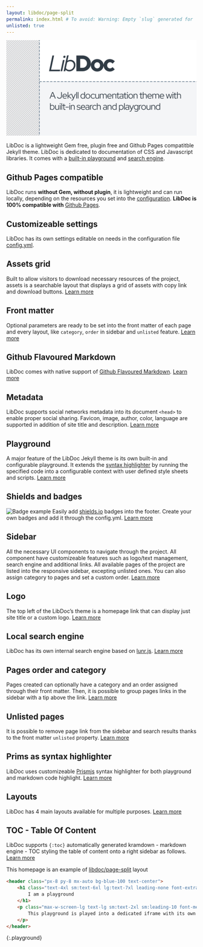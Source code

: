 ```yaml
---
layout: libdoc/page-split
permalink: index.html # To avoid: Warning: Empty `slug` generated for '/'.
unlisted: true
---
```

![LibDoc splash screen](libdoc/img/libdoc.png)

LibDoc is a lightweight Gem free, plugin free and Github Pages compatitble Jekyll theme. LibDoc is dedicated to documentation of CSS and Javascript libraries. It comes with a [built-in playground](libdoc-playground.html) and [search engine](libdoc-sidebar.html#search).

## Github Pages compatible

LibDoc runs **without Gem, without plugin**, it is lightweight and can run locally, depending on the resources you set into the [configuration](libdoc-config.html). **LibDoc is 100% compatible with** [Github Pages](https://pages.github.com/).

## Customizeable settings

LibDoc has its own settings editable on needs in the configuration file [config.yml](libdoc-config.html).

## Assets grid

Built to allow visitors to download necessary resources of the project, assets is a searchable layout that displays a grid of assets with copy link and download buttons. [Learn more](libdoc-assets.html)

## Front matter

Optional parameters are ready to be set into the front matter of each page and every layout, like `category`, `order` in sidebar and `unlisted` feature. [Learn more](libdoc-front-matter.html)

## Github Flavoured Markdown

LibDoc comes with native support of [Github Flavoured Markdown](https://github.github.com/gfm/). [Learn more](libdoc-markdown.html)

## Metadata

LibDoc supports social networks metadata into its document `<head>` to enable proper social sharing. Favicon, image, author, color, language are supported in addition of site title and description. [Learn more](libdoc-metadata.html)

## Playground

A major feature of the LibDoc Jekyll theme is its own built-in and configurable playground. It extends the [syntax highlighter](libdoc-syntax-highlighter.html) by running the specified code into a configurable context with user defined style sheets and scripts. [Learn more](libdoc-playground.html)

## Shields and badges

![Badge example](https://shields.io/badge/style-for--the--badge-green?logo=appveyor&style=for-the-badge) 
Easily add [shields.io](https://shields.io/) badges into the footer. Create your own badges and add it through the config.yml. [Learn more](libdoc-shields-badges.html)

## Sidebar

All the necessary UI components to navigate through the project. All component have customizeable features such as logo/text management, search engine and additional links. All available pages of the project are listed into the responsive sidebar, excepting unlisted ones. You can also assign category to pages and set a custom order. [Learn more](libdoc-sidebar.html)

## Logo

The top left of the LibDoc’s theme is a homepage link that can display just site title or a custom logo. [Learn more](libdoc-sidebar.html#logo)

## Local search engine

LibDoc has its own internal search engine based on [lunr.js](https://lunrjs.com/). [Learn more](libdoc-sidebar.html#search)

## Pages order and category

Pages created can optionally have a category and an order assigned through their front matter. Then, it is possible to group pages links in the sidebar with a tip above the link. [Learn more](libdoc-front-matter.html)

## Unlisted pages

It is possible to remove page link from the sidebar and search results thanks to the front matter `unlisted` property. [Learn more](libdoc-front-matter.html)

## Prims as syntax highlighter

LibDoc uses customizeable [Prismjs](https://prismjs.com/) syntax highlighter for both playground and markdown code highlight. [Learn more](libdoc-syntax-highlighter.html)

## Layouts

LibDoc has 4 main layouts available for multiple purposes. [Learn more](libdoc-layouts.html)

## TOC - Table Of Content

LibDoc supports `{:toc}` automatically generated kramdown - markdown engine - TOC styling the table of content onto a right sidebar as follows. [Learn more](libdoc-toc.html)

This homepage is an example of [libdoc/page-split](libdoc-layouts.html) layout

```html
<header class="px-8 py-8 mx-auto bg-blue-100 text-center">
    <h1 class="text-4xl sm:text-6xl lg:text-7xl leading-none font-extrabold tracking-tight text-gray-900 mt-0 mb-8">
        I am a playground
    </h1>
    <p class="max-w-screen-lg text-lg sm:text-2xl sm:leading-10 font-medium mb-10 sm:mb-11">
        This playground is played into a dedicated iframe with its own context with user defined CSS and Javascript.
    </p>
</header>
```
{:.playground}